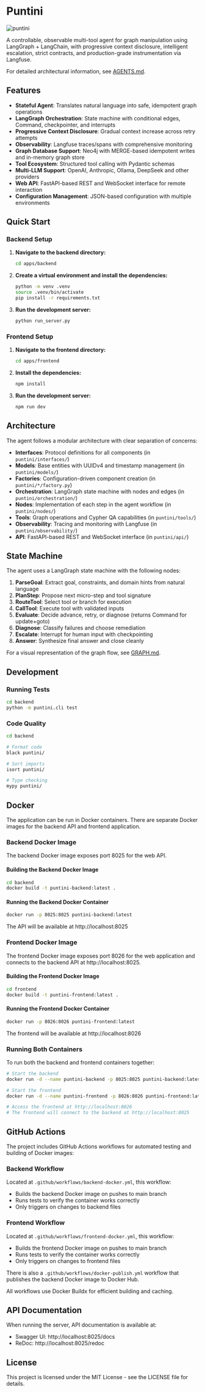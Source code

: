 # Puntini

![puntini](docs/puntini.png)

A controllable, observable multi-tool agent for graph manipulation using LangGraph + LangChain, with progressive context disclosure, intelligent escalation, strict contracts, and production-grade instrumentation via Langfuse.

For detailed architectural information, see [AGENTS.md](AGENTS.md).

## Features

- **Stateful Agent**: Translates natural language into safe, idempotent graph operations
- **LangGraph Orchestration**: State machine with conditional edges, Command, checkpointer, and interrupts
- **Progressive Context Disclosure**: Gradual context increase across retry attempts
- **Observability**: Langfuse traces/spans with comprehensive monitoring
- **Graph Database Support**: Neo4j with MERGE-based idempotent writes and in-memory graph store
- **Tool Ecosystem**: Structured tool calling with Pydantic schemas
- **Multi-LLM Support**: OpenAI, Anthropic, Ollama, DeepSeek and other providers
- **Web API**: FastAPI-based REST and WebSocket interface for remote interaction
- **Configuration Management**: JSON-based configuration with multiple environments

## Quick Start

### Backend Setup

1.  **Navigate to the backend directory:**
    ```bash
    cd apps/backend
    ```
2.  **Create a virtual environment and install the dependencies:**
    ```bash
    python -m venv .venv
    source .venv/bin/activate
    pip install -r requirements.txt

    ```
3.  **Run the development server:**
    ```bash
    python run_server.py
    ```

### Frontend Setup

1.  **Navigate to the frontend directory:**
    ```bash
    cd apps/frontend
    ```
2.  **Install the dependencies:**
    ```bash
    npm install
    ```
3.  **Run the development server:**
    ```bash
    npm run dev
    ```

## Architecture

The agent follows a modular architecture with clear separation of concerns:

- **Interfaces**: Protocol definitions for all components (in `puntini/interfaces/`)
- **Models**: Base entities with UUIDv4 and timestamp management (in `puntini/models/`)
- **Factories**: Configuration-driven component creation (in `puntini/*/factory.py`)
- **Orchestration**: LangGraph state machine with nodes and edges (in `puntini/orchestration/`)
- **Nodes**: Implementation of each step in the agent workflow (in `puntini/nodes/`)
- **Tools**: Graph operations and Cypher QA capabilities (in `puntini/tools/`)
- **Observability**: Tracing and monitoring with Langfuse (in `puntini/observability/`)
- **API**: FastAPI-based REST and WebSocket interface (in `puntini/api/`)

## State Machine

The agent uses a LangGraph state machine with the following nodes:

1. **ParseGoal**: Extract goal, constraints, and domain hints from natural language
2. **PlanStep**: Propose next micro-step and tool signature
3. **RouteTool**: Select tool or branch for execution
4. **CallTool**: Execute tool with validated inputs
5. **Evaluate**: Decide advance, retry, or diagnose (returns Command for update+goto)
6. **Diagnose**: Classify failures and choose remediation
7. **Escalate**: Interrupt for human input with checkpointing
8. **Answer**: Synthesize final answer and close cleanly

For a visual representation of the graph flow, see [GRAPH.md](GRAPH.md).

## Development

### Running Tests

```bash
cd backend
python -m puntini.cli test
```

### Code Quality

```bash
cd backend

# Format code
black puntini/

# Sort imports
isort puntini/

# Type checking
mypy puntini/
```

## Docker

The application can be run in Docker containers. There are separate Docker images for the backend API and frontend application.

### Backend Docker Image

The backend Docker image exposes port 8025 for the web API.

#### Building the Backend Docker Image

```bash
cd backend
docker build -t puntini-backend:latest .
```

#### Running the Backend Docker Container

```bash
docker run -p 8025:8025 puntini-backend:latest
```

The API will be available at http://localhost:8025

### Frontend Docker Image

The frontend Docker image exposes port 8026 for the web application and connects to the backend API at http://localhost:8025.

#### Building the Frontend Docker Image

```bash
cd frontend
docker build -t puntini-frontend:latest .
```

#### Running the Frontend Docker Container

```bash
docker run -p 8026:8026 puntini-frontend:latest
```

The frontend will be available at http://localhost:8026

### Running Both Containers

To run both the backend and frontend containers together:

```bash
# Start the backend
docker run -d --name puntini-backend -p 8025:8025 puntini-backend:latest

# Start the frontend
docker run -d --name puntini-frontend -p 8026:8026 puntini-frontend:latest

# Access the frontend at http://localhost:8026
# The frontend will connect to the backend at http://localhost:8025
```

## GitHub Actions

The project includes GitHub Actions workflows for automated testing and building of Docker images:

### Backend Workflow

Located at `.github/workflows/backend-docker.yml`, this workflow:
- Builds the backend Docker image on pushes to main branch
- Runs tests to verify the container works correctly
- Only triggers on changes to backend files

### Frontend Workflow

Located at `.github/workflows/frontend-docker.yml`, this workflow:
- Builds the frontend Docker image on pushes to main branch
- Runs tests to verify the container works correctly
- Only triggers on changes to frontend files

There is also a `.github/workflows/docker-publish.yml` workflow that publishes the backend Docker image to Docker Hub.

All workflows use Docker Buildx for efficient building and caching.

## API Documentation

When running the server, API documentation is available at:
- Swagger UI: http://localhost:8025/docs
- ReDoc: http://localhost:8025/redoc

## License

This project is licensed under the MIT License - see the LICENSE file for details.

